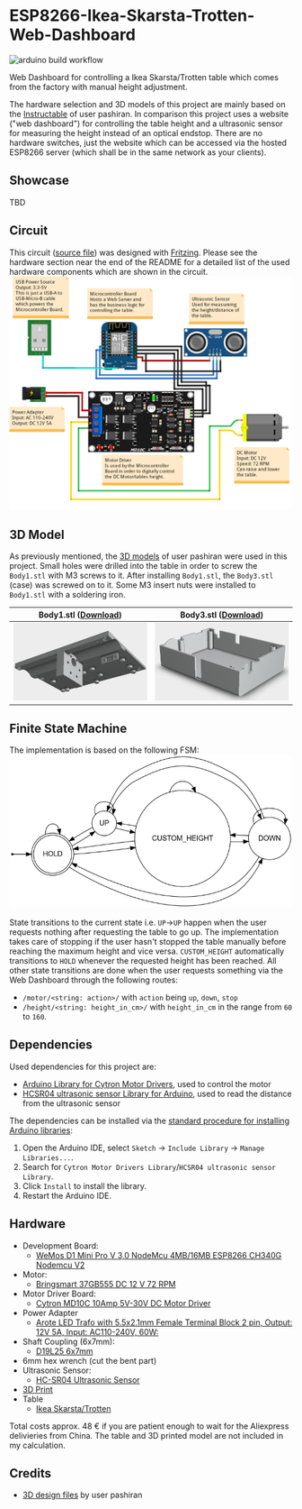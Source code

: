 # ESP8266-Ikea-Skarsta-Trotten-Web-Dashboard
![arduino build workflow](https://github.com/flosommerfeld/ESP8266-Ikea-Skarsta-WebDashboard/actions/workflows/build-arduino-sketches.yml/badge.svg)

Web Dashboard for controlling a Ikea Skarsta/Trotten table which comes from the factory with manual height adjustment.

The hardware selection and 3D models of this project are mainly based on the [Instructable](https://www.instructables.com/Motorizing-an-IKEA-SKARSTA-Table/) of user pashiran. In comparison this project uses a website ("web dashboard") for controlling the table height and a ultrasonic sensor for measuring the height instead of an optical endstop. There are no hardware switches, just the website which can be accessed via the hosted ESP8266 server (which shall be in the same network as your clients).

## Showcase
TBD

## Circuit
This circuit ([source file](res/circuit.fzz)) was designed with [Fritzing](https://fritzing.org/). Please see the hardware section near the end of the README for a detailed list of the used hardware components which are shown in the circuit.
![](res/circuit.png)

## 3D Model
As previously mentioned, the [3D models](#credits) of user pashiran were used in this project.
Small holes were drilled into the table in order to screw the `Body1.stl` with M3 screws to it. After installing `Body1.stl`, the  `Body3.stl` (case) was screwed on to it.  Some M3 insert nuts were installed to `Body1.stl` with a soldering iron.

Body1.stl ([Download](https://content.instructables.com/ORIG/FHK/3039/KJWV4CPV/FHK3039KJWV4CPV.stl)) | Body3.stl ([Download](https://content.instructables.com/ORIG/F6Q/4HMT/KJWV4CPX/F6Q4HMTKJWV4CPX.stl))
--- | ---
![](res/body1.png) | ![](res/body3.png)

## Finite State Machine
The implementation is based on the following FSM:
![](res/fsm.png)

State transitions to the current state i.e. `UP`->`UP` happen when the user requests nothing after requesting the table to go up. The implementation takes care of stopping if the user hasn't stopped the table manually before reaching the maximum height and vice versa. `CUSTOM_HEIGHT` automatically transitions to `HOLD` whenever the requested height has been reached.
All other state transitions are done when the user requests something via the Web Dashboard through the following routes:

-  `/motor/<string: action>/` with `action` being `up`, `down`, `stop`
- `/height/<string: height_in_cm>/` with `height_in_cm` in the range from `60` to `160`.

## Dependencies
Used dependencies for this project are:
- [Arduino Library for Cytron Motor Drivers](https://github.com/CytronTechnologies/CytronMotorDriver), used to control the motor
- [HCSR04 ultrasonic sensor Library for Arduino](https://github.com/gamegine/HCSR04-ultrasonic-sensor-lib), used to read the distance from the ultrasonic sensor

The dependencies can be installed via the [standard procedure for installing Arduino libraries](https://docs.arduino.cc/software/ide-v1/tutorials/installing-libraries):

1. Open the Arduino IDE, select `Sketch` -> `Include Library` -> `Manage Libraries...`.
2. Search for `Cytron Motor Drivers Library`/`HCSR04 ultrasonic sensor Library`.
3. Click `Install` to install the library.
4. Restart the Arduino IDE.

## Hardware
- Development Board:
    - [WeMos D1 Mini Pro V 3,0 NodeMcu 4MB/16MB ESP8266 CH340G Nodemcu V2](https://de.aliexpress.com/item/32831353752.html?gatewayAdapt=glo2deu&spm=a2g0o.order_list.0.0.21ef5c5fNLvT1b)
- Motor:
    - [Bringsmart 37GB555 DC 12 V 72 RPM](https://de.aliexpress.com/item/32968002582.html?gatewayAdapt=glo2deu&s...)
- Motor Driver Board:
    - [Cytron MD10C 10Amp 5V-30V DC Motor Driver](https://www.cytron.io/p-10amp-5v-30v-dc-motor-driver)
- Power Adapter
    - [Arote LED Trafo with 5.5x2.1mm Female Terminal Block 2 pin, Output: 12V 5A, Input: AC110-240V, 60W:](https://www.amazon.de/Netzteil-Netzadapter-Transformator-Kaltger%C3%A4testecker-Streifen/dp/B07FNMKTBL/ref=sr_1_11?__mk_de_DE=%C3%85M%C3%85%C5%BD%C3%95%C3%91&crid=233AIX93POJ85&keywords=12v+5a+ledmo&qid=1650661898&s=lighting&sprefix=12v+5a+ledmo%2Clighting%2C62&sr=1-11)
- Shaft Coupling (6x7mm):
    - [D19L25 6x7mm](https://de.aliexpress.com/item/32874492868.html?gatewayAdapt=glo2deu&spm=a2g0o.order_list.0.0.21ef5c5fNLvT1b)
- 6mm hex wrench (cut the bent part)
- Ultrasonic Sensor:
    - [HC-SR04 Ultrasonic Sensor](https://de.aliexpress.com/item/32713522570.html?spm=a2g0o.productlist.0.0.58c243e2we2vYW&algo_pvid=2e213689-3fc1-4270-987c-e4d37fbf131a&algo_exp_id=2e213689-3fc1-4270-987c-e4d37fbf131a-0&pdp_ext_f=%7B%22sku_id%22%3A%2210000002708227828%22%7D&pdp_pi=-1%3B1.17%3B-1%3B-1%40salePrice%3BEUR%3Bsearch-mainSearch)
- [3D Print](#credits)
- Table
    - [Ikea Skarsta/Trotten](https://www.ikea.com/nl/nl/p/skarsta-trotten-bureau-zit-sta-beige-wit-s29477959/)

Total costs approx. 48 € if you are patient enough to wait for the Aliexpress delivieries from China. The table and 3D printed model are not included in my calculation.

## Credits
- [3D design files](https://www.instructables.com/Motorizing-an-IKEA-SKARSTA-Table/) by user pashiran
